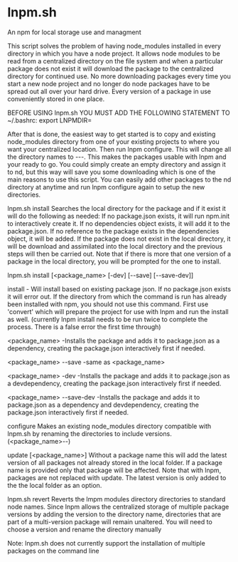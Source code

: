 lnpm.sh
=======
An npm for local storage use and managment

This script solves the problem of having node_modules installed in every directory in which you have a node project. It allows node modules to be read from a centralized directory on the file system and when a particular package does not exist it will download the package to the centralized directory for continued use. No more downloading packages every time you start a new node project and no longer do node packages have to be spread out all over your hard drive. Every version of a package in use conveniently stored in one place.

BEFORE USING lnpm.sh YOU MUST ADD THE FOLLOWING STATEMENT TO ~/.bashrc: export LNPMDIR=<THE FULL PATH OF THE LOCAL DIRECTORY YOU WILL USE TO STORE THE NODE PACKAGES>

After that is done, the easiest way to get started is to copy and existing node_modules directory from one of your existing projects to where you want your centralized location. Then run lnpm configure. This will change all the directory names to <packagename>---<version>. This makes the packages usable with lnpm and your ready to go. You could simply create an empty directory and assign it to nd, but this way will save you some downloading which is one of the main reasons to use this script. You can easily add other packages to the nd directory at anytime and run lnpm configure again to setup the new directories.

lnpm.sh install <package name>
Searches the local directory for the package and if it exist it will do the following as needed:
If no package.json exists, it will run npm.init to interactively create it.
If no dependencies object exists, it will add it to the package.json.
If no reference to the package exists in the dependencies object, it will be added.
If the package does not exist in the local directory, it will be download and assimilated into the local directory and the previous steps will then be carried out.
Note that if there is more that one version of a package in the local directory, you will be prompted for the one to install.

lnpm.sh install [<package_name> [-dev] [--save] [--save-dev]]

install - Will install based on existing package json. If no package.json exists it will error out. If the directory from which the command is run has already been installed with npm, you should not use this command. First use 'convert' which will prepare the project for use with lnpm and run the install as well. (currently lnpm install needs to be run twice to complete the process. There is a false error the first time through)

<package_name> -Installs the package and adds it to package.json as a dependency, creating the package.json interactively first if needed.

<package_name> --save -same as <package_name>

<package_name> -dev -Installs the package and adds it to package.json as a devdependency, creating the package.json interactively first if needed.

<package_name> --save-dev -Installs the package and adds it to package.json as a dependency and devdependency, creating the package.json interactively first if needed.

configure
Makes an existing node_modules directory compatible with lnpm.sh by renaming the directories to include versions. (<package_name>--<ver>)

update [<package_name>]
Without a package name this will add the latest version of all packages not already stored in the local folder. If a package name is provided only that package will be affected. Note that with lnpm, packages are not replaced with update. The latest version is only added to the the local folder as an option.

lnpm.sh revert
Reverts the lmpm modules directory directories to standard node names. Since lnpm allows the centralized storage of multiple package versions by adding the version to the directory name, directories that are part of a multi-version package will remain unaltered. You will need to choose a version and rename the directory manually

Note: lnpm.sh does not currently support the installation of multiple packages on the command line